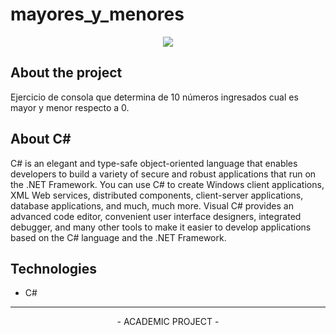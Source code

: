 # mayores_y_menores
 
<p align="center">
  <img src="https://niixer.com/wp-content/uploads/2020/11/C.NET_-1024x384-1.png"> 
</p>  

About the project
-------------
Ejercicio de consola que determina de 10 números ingresados cual es mayor y menor respecto a 0.

About C#
-------------
C# is an elegant and type-safe object-oriented language that enables developers to build a variety of secure and robust applications that run on the .NET Framework. You can use C# to create Windows client applications, XML Web services, distributed components, client-server applications, database applications, and much, much more. Visual C# provides an advanced code editor, convenient user interface designers, integrated debugger, and many other tools to make it easier to develop applications based on the C# language and the .NET Framework.

Technologies
-------------
- C#

-------------
<p align="center">
- ACADEMIC PROJECT -
</p>


